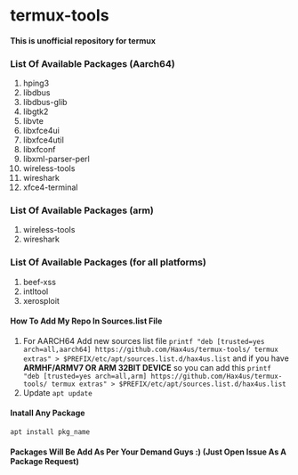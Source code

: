 # termux-tools
#### This is unofficial repository for termux 

### List Of Available Packages (Aarch64)
1. hping3
2. libdbus
3. libdbus-glib
4. libgtk2
5. libvte
6. libxfce4ui
7. libxfce4util
8. libxfconf
9. libxml-parser-perl
10. wireless-tools
11. wireshark
12. xfce4-terminal

### List Of Available Packages (arm)
1. wireless-tools
2. wireshark

### List Of Available Packages (for all platforms)
1. beef-xss
2. intltool
3. xerosploit

#### How To Add My Repo In Sources.list File
1. For AARCH64 Add new sources list file `printf "deb [trusted=yes arch=all,aarch64] https://github.com/Hax4us/termux-tools/ termux extras" > $PREFIX/etc/apt/sources.list.d/hax4us.list` and if you have **ARMHF/ARMV7 OR ARM 32BIT DEVICE** so you can add this `printf "deb [trusted=yes arch=all,arm] https://github.com/Hax4us/termux-tools/ termux extras" > $PREFIX/etc/apt/sources.list.d/hax4us.list`
2. Update `apt update`

#### Inatall Any Package 
`apt install pkg_name`

#### Packages Will Be Add As Per Your Demand Guys :) (Just Open Issue As A Package Request)



